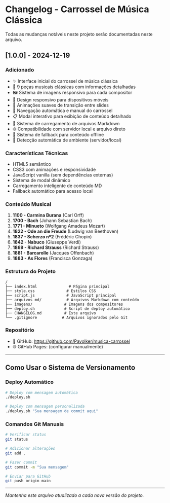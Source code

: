 # Changelog - Carrossel de Música Clássica

Todas as mudanças notáveis neste projeto serão documentadas neste arquivo.

## [1.0.0] - 2024-12-19

### Adicionado
- ✨ Interface inicial do carrossel de música clássica
- 🎵 9 peças musicais clássicas com informações detalhadas
- 🖼️ Sistema de imagens responsivo para cada compositor
- 📱 Design responsivo para dispositivos móveis
- 🎨 Animações suaves de transição entre slides
- 🔄 Navegação automática e manual do carrossel
- 📋 Modal interativo para exibição de conteúdo detalhado
- 📄 Sistema de carregamento de arquivos Markdown
- 🌐 Compatibilidade com servidor local e arquivo direto
- 💾 Sistema de fallback para conteúdo offline
- 🎯 Detecção automática de ambiente (servidor/local)

### Características Técnicas
- HTML5 semântico
- CSS3 com animações e responsividade
- JavaScript vanilla (sem dependências externas)
- Sistema de modal dinâmico
- Carregamento inteligente de conteúdo MD
- Fallback automático para acesso local

### Conteúdo Musical
1. **1100 - Carmina Burana** (Carl Orff)
2. **1700 - Bach** (Johann Sebastian Bach)
3. **1771 - Minueto** (Wolfgang Amadeus Mozart)
4. **1822 - Ode an die Freude** (Ludwig van Beethoven)
5. **1837 - Scherzo nº2** (Frédéric Chopin)
6. **1842 - Nabuco** (Giuseppe Verdi)
7. **1869 - Richard Strauss** (Richard Strauss)
8. **1881 - Barcarolle** (Jacques Offenbach)
9. **1883 - As Flores** (Francisca Gonzaga)

### Estrutura do Projeto
```
/
├── index.html              # Página principal
├── style.css              # Estilos CSS
├── script.js              # JavaScript principal
├── arquivos md/           # Arquivos Markdown com conteúdo
├── imagens/              # Imagens dos compositores
├── deploy.sh             # Script de deploy automático
├── CHANGELOG.md          # Este arquivo
└── .gitignore           # Arquivos ignorados pelo Git
```

### Repositório
- 🔗 GitHub: https://github.com/Pavolker/musica-carrossel
- 🌐 GitHub Pages: (configurar manualmente)

---

## Como Usar o Sistema de Versionamento

### Deploy Automático
```bash
# Deploy com mensagem automática
./deploy.sh

# Deploy com mensagem personalizada
./deploy.sh "Sua mensagem de commit aqui"
```

### Comandos Git Manuais
```bash
# Verificar status
git status

# Adicionar alterações
git add .

# Fazer commit
git commit -m "Sua mensagem"

# Enviar para GitHub
git push origin main
```

---

*Mantenha este arquivo atualizado a cada nova versão do projeto.*